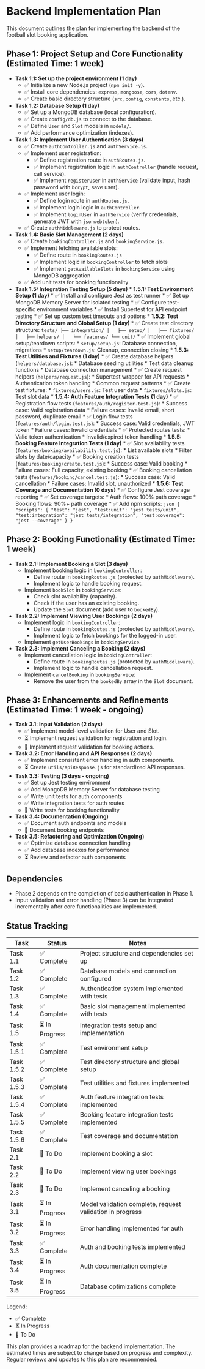 # Backend Implementation Plan

This document outlines the plan for implementing the backend of the football slot booking application.

## Phase 1: Project Setup and Core Functionality (Estimated Time: 1 week)

*   **Task 1.1: Set up the project environment (1 day)**
    *   ✅ Initialize a new Node.js project (`npm init -y`).
    *   ✅ Install core dependencies: `express`, `mongoose`, `cors`, `dotenv`.
    *   ✅ Create basic directory structure (`src`, `config`, `constants`, etc.).
*   **Task 1.2: Database Setup (1 day)**
    *   ✅ Set up a MongoDB database (local configuration).
    *   ✅ Create `config/db.js` to connect to the database.
    *   ✅ Define `User` and `Slot` models in `models/`.
    *   ✅ Add performance optimization (indexes).
*   **Task 1.3: Implement User Authentication (3 days)**
    *   ✅ Create `authController.js` and `authService.js`.
    *   ✅ Implement user registration:
        *   ✅ Define registration route in `authRoutes.js`.
        *   ✅ Implement registration logic in `authController` (handle request, call service).
        *   ✅ Implement `registerUser` in `authService` (validate input, hash password with `bcrypt`, save user).
    *   ✅ Implement user login:
        *   ✅ Define login route in `authRoutes.js`.
        *   ✅ Implement login logic in `authController`.
        *   ✅ Implement `loginUser` in `authService` (verify credentials, generate JWT with `jsonwebtoken`).
    *   ✅ Create `authMiddleware.js` to protect routes.
*   **Task 1.4: Basic Slot Management (2 days)**
    *   ✅ Create `bookingController.js` and `bookingService.js`.
    *   ✅ Implement fetching available slots:
        *   ✅ Define route in `bookingRoutes.js`
        *   ✅ Implement logic in `bookingController` to fetch slots
        *   ✅ Implement `getAvailableSlots` in `bookingService` using MongoDB aggregation
    *   ✅ Add unit tests for booking functionality
*   **Task 1.5: Integration Testing Setup (5 days)**
        *   **1.5.1: Test Environment Setup (1 day)**
            *   ✅ Install and configure Jest as test runner
            *   ✅ Set up MongoDB Memory Server for isolated testing
            *   ✅ Configure test-specific environment variables
            *   ✅ Install Supertest for API endpoint testing
            *   ✅ Set up custom test timeouts and options
        *   **1.5.2: Test Directory Structure and Global Setup (1 day)**
            *   ✅ Create test directory structure:
                ```
                tests/
                ├── integration/
                │   ├── setup/
                │   ├── fixtures/
                │   ├── helpers/
                │   └── features/
                └── unit/
                ```
            *   ✅ Implement global setup/teardown scripts:
                *   `setup/setup.js`: Database connection, migrations
                *   `setup/teardown.js`: Cleanup, connection closing
        *   **1.5.3: Test Utilities and Fixtures (1 day)**
            *   ✅ Create database helpers (`helpers/database.js`):
                *   Database seeding utilities
                *   Test data cleanup functions
                *   Database connection management
            *   ✅ Create request helpers (`helpers/request.js`):
                *   Supertest wrapper for API requests
                *   Authentication token handling
                *   Common request patterns
            *   ✅ Create test fixtures:
                *   `fixtures/users.js`: Test user data
                *   `fixtures/slots.js`: Test slot data
        *   **1.5.4: Auth Feature Integration Tests (1 day)**
            *   ✅ Registration flow tests (`features/auth/register.test.js`):
                *   Success case: Valid registration data
                *   Failure cases: Invalid email, short password, duplicate email
            *   ✅ Login flow tests (`features/auth/login.test.js`):
                *   Success case: Valid credentials, JWT token
                *   Failure cases: Invalid credentials
            *   ✅ Protected routes tests:
                *   Valid token authentication
                *   Invalid/expired token handling
        *   **1.5.5: Booking Feature Integration Tests (1 day)**
            *   ✅ Slot availability tests (`features/booking/availability.test.js`):
                *   List available slots
                *   Filter slots by date/capacity
            *   ✅ Booking creation tests (`features/booking/create.test.js`):
                *   Success case: Valid booking
                *   Failure cases: Full capacity, existing booking
            *   ✅ Booking cancellation tests (`features/booking/cancel.test.js`):
                *   Success case: Valid cancellation
                *   Failure cases: Invalid slot, unauthorized
        *   **1.5.6: Test Coverage and Documentation (0 days)**
            *   ✅ Configure Jest coverage reporting
            *   ✅ Set coverage targets:
                *   Auth flows: 100% path coverage
                *   Booking flows: 90%+ path coverage
            *   ✅ Add npm scripts:
                ```json
                {
                  "scripts": {
                    "test": "jest",
                    "test:unit": "jest tests/unit",
                    "test:integration": "jest tests/integration",
                    "test:coverage": "jest --coverage"
                  }
                }
                ```

## Phase 2: Booking Functionality (Estimated Time: 1 week)

*   **Task 2.1: Implement Booking a Slot (3 days)**
    *   Implement booking logic in `bookingController`:
        *   Define route in `bookingRoutes.js` (protected by `authMiddleware`).
        *   Implement logic to handle booking request.
    *   Implement `bookSlot` in `bookingService`:
        *   Check slot availability (capacity).
        *   Check if the user has an existing booking.
        *   Update the `Slot` document (add user to `bookedBy`).
*   **Task 2.2: Implement Viewing User Bookings (2 days)**
    *   Implement logic in `bookingController`:
        *   Define route in `bookingRoutes.js` (protected by `authMiddleware`).
        *   Implement logic to fetch bookings for the logged-in user.
    *   Implement `getUserBookings` in `bookingService`.
*   **Task 2.3: Implement Canceling a Booking (2 days)**
    *   Implement cancellation logic in `bookingController`:
        *   Define route in `bookingRoutes.js` (protected by `authMiddleware`).
        *   Implement logic to handle cancellation request.
    *   Implement `cancelBooking` in `bookingService`:
        *   Remove the user from the `bookedBy` array in the `Slot` document.

## Phase 3: Enhancements and Refinements (Estimated Time: 1 week - ongoing)

*   **Task 3.1: Input Validation (2 days)**
    *   ✅ Implement model-level validation for User and Slot.
    *   ⏳ Implement request validation for registration and login.
    *   🔲 Implement request validation for booking actions.
*   **Task 3.2: Error Handling and API Responses (2 days)**
    *   ✅ Implement consistent error handling in auth components.
    *   ⏳ Create `utils/apiResponse.js` for standardized API responses.
*   **Task 3.3: Testing (3 days - ongoing)**
    *   ✅ Set up Jest testing environment
    *   ✅ Add MongoDB Memory Server for database testing
    *   ✅ Write unit tests for auth components
    *   ✅ Write integration tests for auth routes
    *   🔲 Write tests for booking functionality
*   **Task 3.4: Documentation (Ongoing)**
    *   ✅ Document auth endpoints and models
    *   🔲 Document booking endpoints
*   **Task 3.5: Refactoring and Optimization (Ongoing)**
    *   ✅ Optimize database connection handling
    *   ✅ Add database indexes for performance
    *   ⏳ Review and refactor auth components

## Dependencies

*   Phase 2 depends on the completion of basic authentication in Phase 1.
*   Input validation and error handling (Phase 3) can be integrated incrementally after core functionalities are implemented.

## Status Tracking

| Task | Status | Notes |
|---|---|---|
| Task 1.1 | ✅ Complete | Project structure and dependencies set up |
| Task 1.2 | ✅ Complete | Database models and connection configured |
| Task 1.3 | ✅ Complete | Authentication system implemented with tests |
| Task 1.4 | ✅ Complete | Basic slot management implemented with tests |
| Task 1.5 | ⏳ In Progress | Integration tests setup and implementation |
| Task 1.5.1 | ✅ Complete | Test environment setup |
| Task 1.5.2 | ✅ Complete | Test directory structure and global setup |
| Task 1.5.3 | ✅ Complete | Test utilities and fixtures implemented |
| Task 1.5.4 | ✅ Complete | Auth feature integration tests implemented |
| Task 1.5.5 | ✅ Complete | Booking feature integration tests implemented |
| Task 1.5.6 | ✅ Complete | Test coverage and documentation |
| Task 2.1 | 🔲 To Do | Implement booking a slot |
| Task 2.2 | 🔲 To Do | Implement viewing user bookings |
| Task 2.3 | 🔲 To Do | Implement canceling a booking |
| Task 3.1 | ⏳ In Progress | Model validation complete, request validation in progress |
| Task 3.2 | ⏳ In Progress | Error handling implemented for auth |
| Task 3.3 | ✅ Complete | Auth and booking tests implemented |
| Task 3.4 | ⏳ In Progress | Auth documentation complete |
| Task 3.5 | ⏳ In Progress | Database optimizations complete |

Legend:
- ✅ Complete
- ⏳ In Progress
- 🔲 To Do

This plan provides a roadmap for the backend implementation. The estimated times are subject to change based on progress and complexity. Regular reviews and updates to this plan are recommended.
